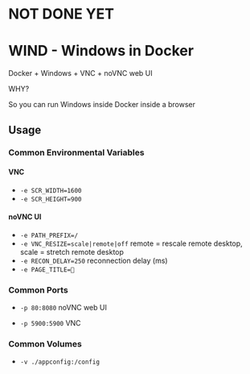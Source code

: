 # NOT DONE YET

# WIND - Windows in Docker

Docker + Windows + VNC + noVNC web UI

WHY?

So you can run Windows inside Docker inside a browser

## Usage

### Common Environmental Variables

#### VNC

- `-e SCR_WIDTH=1600`
- `-e SCR_HEIGHT=900`

#### noVNC UI

- `-e PATH_PREFIX=/`
- `-e VNC_RESIZE=scale|remote|off` remote = rescale remote desktop, scale = stretch remote desktop
- `-e RECON_DELAY=250` reconnection delay (ms)
- `-e PAGE_TITLE=🐳`

### Common Ports

- `-p 80:8080` noVNC web UI

- `-p 5900:5900` VNC

### Common Volumes

- `-v ./appconfig:/config`

